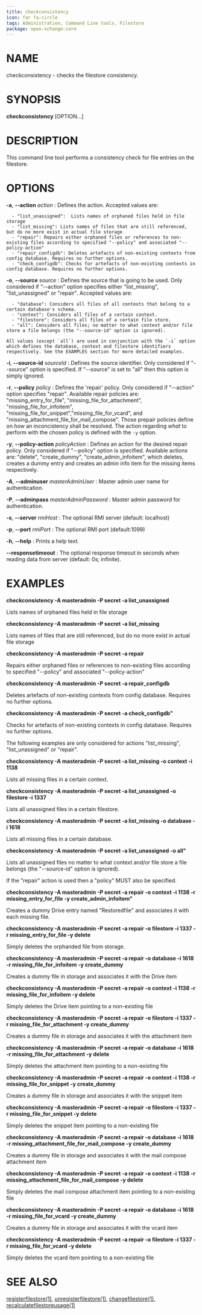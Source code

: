 ```yaml
---
title: checkconsistency
icon: far fa-circle
tags: Administration, Command Line tools, Filestore
package: open-xchange-core
---
```


# NAME

checkconsistency - checks the filestore consistency.

# SYNOPSIS

**checkconsistency** [OPTION...]

# DESCRIPTION

This command line tool performs a consistency check for file entries on the filestore.

# OPTIONS

**-a**, **--action** *action*
: Defines the action. Accepted values are:

      - "list_unassigned":  Lists names of orphaned files held in file storage
      - "list_missing": Lists names of files that are still referenced, but do no more exist in actual file storage
      - "repair": Repairs either orphaned files or references to non-existing files according to specified "--policy" and associated "--policy-action"
      - "repair_configdb": Deletes artefacts of non-existing contexts from config database. Requires no further options.
      - "check_configdb": Checks for artefacts of non-existing contexts in config database. Requires no further options.

**-o**, **--source** *source*
: Defines the source that is going to be used. Only considered if "--action" option specifies either "list_missing", "list_unassigned" or "repair". Accepted values are: 

      - "database": Considers all files of all contexts that belong to a certain database's schema.
      - "context": Considers all files of a certain context.
      - "filestore": Considers all files of a certain file store.
      - "all": Considers all files; no matter to what context and/or file store a file belongs (the "--source-id" option is ignored).
  
    All values (except `all`) are used in conjunction with the `-i` option which defines the database, context and filestore identifiers respectively. See the EXAMPLES section for more detailed examples.

**-i**, **--source-id** *sourceId*
: Defines the source identifier. Only considered if "--source" option is specified. If "--source" is set to "all" then this option is simply ignored.

**-r**, **--policy** *policy*
: Defines the 'repair' policy. Only considered if "--action" option specifies "repair". Available repair policies are: "missing_entry_for_file", "missing_file_for_attachment", "missing_file_for_infoitem", "missing_file_for_snippet","missing_file_for_vcard", and "missing_attachment_file_for_mail_compose". Those prepair policies define on *how* an inconcistency shall be resolved. The action regarding *what* to perform with the chosen policy is defined with the `-y` option.

**-y**, **--policy-action** *policyAction* 
: Defines an action for the desired repair policy. Only considered if "--policy" option is specified. Available actions are: "delete", "create_dummy", "create_admin_infoitem", which deletes, creates a dummy entry and creates an admin info item for the missing items respectively.

**-A**, **--adminuser** *masterAdminUser*
: Master admin user name for authentication.

**-P**, **--adminpass** *masterAdminPassword*
: Master admin password for authentication.

**-s**, **--server** *rmiHost*
: The optional RMI server (default: localhost)

**-p**, **--port** *rmiPort*
: The optional RMI port (default:1099)

**-h**, **--help**
: Prints a help text.

**--responsetimeout**
: The optional response timeout in seconds when reading data from server (default: 0s; infinite).

# EXAMPLES

**checkconsistency -A masteradmin -P secret -a list_unassigned**

Lists names of orphaned files held in file storage

**checkconsistency -A masteradmin -P secret -a list_missing**

Lists names of files that are still referenced, but do no more exist in actual file storage

**checkconsistency -A masteradmin -P secret -a repair**

Repairs either orphaned files or references to non-existing files according to specified "--policy" and associated "--policy-action"

**checkconsistency -A masteradmin -P secret -a repair_configdb**

Deletes artefacts of non-existing contexts from config database. Requires no further options.

**checkconsistency -A masteradmin -P secret -a check_configdb"**

Checks for artefacts of non-existing contexts in config database. Requires no further options.

The following examples are only considered for actions "list_missing", "list_unassigned" or "repair".

**checkconsistency -A masteradmin -P secret -a list_missing -o context -i 1138**

Lists all missing files in a certain context.

**checkconsistency -A masteradmin -P secret -a list_unassigned -o filestore -i 1337**

Lists all unassigned files in a certain filestore.

**checkconsistency -A masteradmin -P secret -a list_missing -o database -i 1618**

Lists all missing files in a certain database.

**checkconsistency -A masteradmin -P secret -a list_unassigned -o all"**

Lists all unassigned files no matter to what context and/or file store a file belongs (the "--source-id" option is ignored).

If the "repair" action is used then a "policy" MUST also be specified.

**checkconsistency -A masteradmin -P secret -a repair -o context -i 1138 -r missing_entry_for_file -y create_admin_infoitem"**

Creates a dummy Drive entry named "Restoredfile" and associates it with each missing file.

**checkconsistency -A masteradmin -P secret -a repair -o filestore -i 1337 -r missing_entry_for_file -y delete**

Simply deletes the orphanded file from storage.

**checkconsistency -A masteradmin -P secret -a repair -o database -i 1618 -r missing_file_for_infoitem -y create_dummy**

Creates a dummy file in storage and associates it with the Drive item

**checkconsistency -A masteradmin -P secret -a repair -o context -i 1138 -r missing_file_for_infoitem -y delete**

Simply deletes the Drive item pointing to a non-existing file

**checkconsistency -A masteradmin -P secret -a repair -o filestore -i 1337 -r missing_file_for_attachment -y create_dummy**

Creates a dummy file in storage and associates it with the attachment item

**checkconsistency -A masteradmin -P secret -a repair -o database -i 1618 -r missing_file_for_attachment -y delete**

Simply deletes the attachment item pointing to a non-existing file

**checkconsistency -A masteradmin -P secret -a repair -o context -i 1138 -r missing_file_for_snippet -y create_dummy**

Creates a dummy file in storage and associates it with the snippet item

**checkconsistency -A masteradmin -P secret -a repair -o filestore -i 1337 -r missing_file_for_snippet -y delete**

Simply deletes the snippet item pointing to a non-existing file

**checkconsistency -A masteradmin -P secret -a repair -o database -i 1618 -r missing_attachment_file_for_mail_compose -y create_dummy**

Creates a dummy file in storage and associates it with the mail compose attachment item

**checkconsistency -A masteradmin -P secret -a repair -o context -i 1138 -r missing_attachment_file_for_mail_compose -y delete**

Simply deletes the mail compose attachment item pointing to a non-existing file

**checkconsistency -A masteradmin -P secret -a repair -o database -i 1618 -r missing_file_for_vcard -y create_dummy**

Creates a dummy file in storage and associates it with the vcard item

**checkconsistency -A masteradmin -P secret -a repair -o filestore -i 1337 -r missing_file_for_vcard -y delete**

Simply deletes the vcard item pointing to a non-existing file

# SEE ALSO

[registerfilestore(1)](registerfilestore), [unregisterfilestore(1)](unregisterfilestore), [changefilestore(1)](changefilestore), [recalculatefilestoreusage(1)](recalculatefilestoreusage)